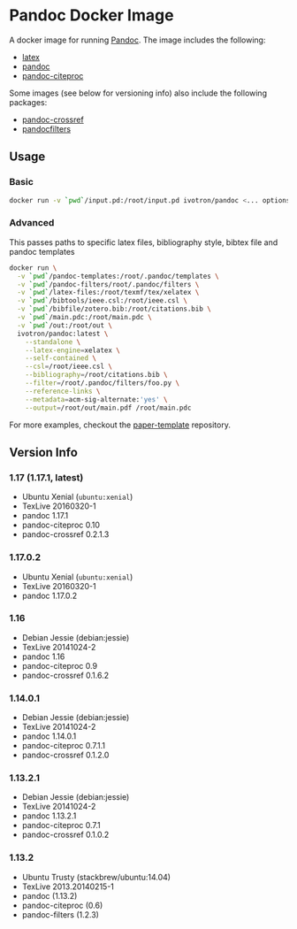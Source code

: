 # Pandoc Docker Image

A docker image for running [Pandoc](http://pandoc.org). The image 
includes the following:

  * [latex](https://github.com/ivotron/docker-texlive)
  * [pandoc](https://github.com/jgm/pandoc)
  * [pandoc-citeproc](https://github.com/jgm/pandoc-citeproc)

Some images (see below for versioning info) also include the following 
packages:

  * [pandoc-crossref](https://github.com/jgm/pandoc-crossref)
  * [pandocfilters](https://github.com/jgm/pandocfilters)

## Usage

### Basic

```bash
docker run -v `pwd`/input.pd:/root/input.pd ivotron/pandoc <... options ...> /root/input.pd
```

### Advanced

This passes paths to specific latex files, bibliography style, bibtex 
file and pandoc templates

```bash
docker run \
  -v `pwd`/pandoc-templates:/root/.pandoc/templates \
  -v `pwd`/pandoc-filters/root/.pandoc/filters \
  -v `pwd`/latex-files:/root/texmf/tex/xelatex \
  -v `pwd`/bibtools/ieee.csl:/root/ieee.csl \
  -v `pwd`/bibfile/zotero.bib:/root/citations.bib \
  -v `pwd`/main.pdc:/root/main.pdc \
  -v `pwd`/out:/root/out \
  ivotron/pandoc:latest \
    --standalone \
    --latex-engine=xelatex \
    --self-contained \
    --csl=/root/ieee.csl \
    --bibliography=/root/citations.bib \
    --filter=/root/.pandoc/filters/foo.py \
    --reference-links \
    --metadata=acm-sig-alternate:'yes' \
    --output=/root/out/main.pdf /root/main.pdc
```

For more examples, checkout the 
[paper-template](https://github.com/ivotron/paper-template) 
repository.

## Version Info

### 1.17 (1.17.1, latest)

  * Ubuntu Xenial (`ubuntu:xenial`)
  * TexLive 20160320-1
  * pandoc 1.17.1
  * pandoc-citeproc 0.10
  * pandoc-crossref 0.2.1.3

### 1.17.0.2

  * Ubuntu Xenial (`ubuntu:xenial`)
  * TexLive 20160320-1
  * pandoc 1.17.0.2

### 1.16

  * Debian Jessie (debian:jessie)
  * TexLive 20141024-2
  * pandoc 1.16
  * pandoc-citeproc 0.9
  * pandoc-crossref 0.1.6.2

### 1.14.0.1

  * Debian Jessie (debian:jessie)
  * TexLive 20141024-2
  * pandoc 1.14.0.1
  * pandoc-citeproc 0.7.1.1
  * pandoc-crossref 0.1.2.0

### 1.13.2.1

  * Debian Jessie (debian:jessie)
  * TexLive 20141024-2
  * pandoc 1.13.2.1
  * pandoc-citeproc 0.7.1
  * pandoc-crossref 0.1.0.2

### 1.13.2

  * Ubuntu Trusty (stackbrew/ubuntu:14.04)
  * TexLive 2013.20140215-1
  * pandoc (1.13.2)
  * pandoc-citeproc (0.6)
  * pandoc-filters (1.2.3)

